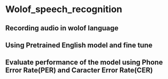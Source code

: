 # Wolof_speech_recognition
## Recording audio in wolof language 
## Using Pretrained English model and fine tune
## Evaluate performance of the model using Phone Error Rate(PER) and Caracter Error Rate(CER)
